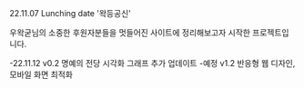 22.11.07 Lunching date '왁등공신'

우왁굳님의 소중한 후원자분들을 멋들어진 사이트에 정리해보고자 시작한 프로젝트입니다.

-22.11.12 v0.2 명예의 전당 시각화 그래프 추가 업데이트 
-예정 v1.2 반응형 웹 디자인, 모바일 화면 최적화
